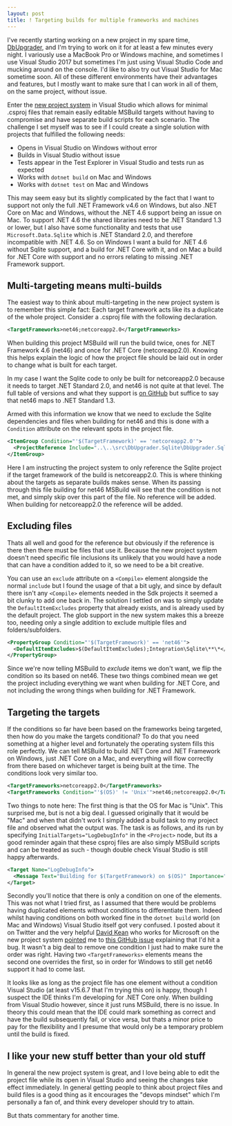 ```yaml
---
layout: post
title: ! Targeting builds for multiple frameworks and machines
---
```


I've recently starting working on a new project in my spare time, [DbUpgrader](https://github.com/davidwengier/dbupgrader), and I'm trying to work on it for at least a few minutes every night. I variously use a MacBook Pro or Windows machine, and sometimes I use Visual Studio 2017 but sometimes I'm just using Visual Studio Code and mucking around on the console. I'd like to also try out Visual Studio for Mac sometime soon. All of these different environments have their advantages and features, but I mostly want to make sure that I can work in all of them, on the same project, without issue.

Enter the [new project system](https://github.com/dotnet/project-system) in Visual Studio which allows for minimal .csproj files that remain easily editable MSBuild targets without having to compromise and have separate build scripts for each scenario. The challenge I set myself was to see if I could create a single solution with projects that fulfilled the following needs:

* Opens in Visual Studio on Windows without error
* Builds in Visual Studio without issue
* Tests appear in the Test Explorer in Visual Studio and tests run as expected
* Works with `dotnet build` on Mac and Windows
* Works with `dotnet test` on Mac and Windows

This may seem easy but its slightly complicated by the fact that I want to support not only the full .NET Framework v4.6 on Windows, but also .NET Core on Mac and Windows, without the .NET 4.6 support being an issue on Mac. To support .NET 4.6 the shared libraries need to be .NET Standard 1.3 or lower, but I also have some functionality and tests that use `Microsoft.Data.Sqlite` which is .NET Standard 2.0, and therefore incompatible with .NET 4.6. So on Windows I want a build for .NET 4.6 without Sqlite support, and a build for .NET Core with it, and on Mac a build for .NET Core with support and no errors relating to missing .NET Framework support.

## Multi-targeting means multi-builds

The easiest way to think about multi-targeting in the new project system is to remember this simple fact: Each target framework acts like its a duplicate of the whole project. Consider a .csproj file with the following declaration.

```xml
<TargetFrameworks>net46;netcoreapp2.0</TargetFrameworks>
```

When building this project MSBuild will run the build twice, ones for .NET Framework 4.6 (net46) and once for .NET Core (netcoreapp2.0). Knowing this helps explain the logic of how the project file should be laid out in order to change what is built for each target.

In my case I want the Sqlite code to only be built for netcoreapp2.0 because it needs to target .NET Standard 2.0, and net46 is not quite at that level. The full table of versions and what they support is [on GitHub](https://github.com/dotnet/standard/blob/master/docs/versions.md) but suffice to say that net46 maps to .NET Standard 1.3.

Armed with this information we know that we need to exclude the Sqlite dependencies and files when building for net46 and this is done with a `Condition` attribute on the relevant spots in the project file.

```xml
<ItemGroup Condition="'$(TargetFramework)' == 'netcoreapp2.0'">
  <ProjectReference Include="..\..\src\DbUpgrader.Sqlite\DbUpgrader.Sqlite.csproj" />
</ItemGroup>
```

Here I am instructing the project system to only reference the Sqlite project if the target framework of the build is netcoreapp2.0. This is where thinking about the targets as separate builds makes sense. When its passing through this file building for net46 MSBuild will see that the condition is not met, and simply skip over this part of the file. No reference will be added. When building for netcoreapp2.0 the reference will be added.

## Excluding files

Thats all well and good for the reference but obviously if the reference is there then there must be files that use it. Because the new project system doesn't need specific file inclusions its unlikely that you would have a node that can have a condition added to it, so we need to be a bit creative.

You can use an `exclude` attribute on a `<Compile>` element alongside the normal `include` but I found the usage of that a bit ugly, and since by default there isn't any `<Compile>` elements needed in the Sdk projects it seemed a bit clunky to add one back in. The solution I settled on was to simply update the `DefaultItemExcludes` property that already exists, and is already used by the default project. The glob support in the new system makes this a breeze too, needing only a single addition to exclude multiple files and folders/subfolders.

```xml
<PropertyGroup Condition="'$(TargetFramework)' == 'net46'">
  <DefaultItemExcludes>$(DefaultItemExcludes);Integration\Sqlite\**\*</DefaultItemExcludes>
</PropertyGroup>
```

Since we're now telling MSBuild to _exclude_ items we don't want, we flip the condition so its based on net46. These two things combined mean we get the project including everything we want when building for .NET Core, and not including the wrong things when building for .NET Framework.

## Targeting the targets

If the conditions so far have been based on the frameworks being targeted, then how do you make the targets conditional? To do that you need something at a higher level and fortunately the operating system fills this role perfectly. We can tell MSBuild to build .NET Core and .NET Framework on Windows, just .NET Core on a Mac, and everything will flow correctly from there based on whichever target is being built at the time. The conditions look very similar too.

```xml
<TargetFrameworks>netcoreapp2.0</TargetFrameworks>
<TargetFrameworks Condition="'$(OS)' != 'Unix'">net46;netcoreapp2.0</TargetFrameworks>
```

Two things to note here: The first thing is that the OS for Mac is "Unix". This surprised me, but is not a big deal. I guessed originally that it would be "Mac" and when that didn't work I simply added a build task to my project file and observed what the output was. The task is as follows, and its run by specifying `InitialTargets="LogDebugInfo"` in the `<Project>` node, but its a good reminder again that these csproj files are also simply MSBuild scripts and can be treated as such - though double check Visual Studio is still happy afterwards.

```xml
<Target Name="LogDebugInfo">
  <Message Text="Building for $(TargetFramework) on $(OS)" Importance="High" />
</Target>
```

Secondly you'll notice that there is only a condition on one of the elements. This was not what I tried first, as I assumed that there would be problems having duplicated elements without conditions to differentiate them. Indeed whilst having conditions on both worked fine in the `dotnet build` world (on Mac and Windows) Visual Studio itself got very confused. I posted about it on Twitter and the very helpful [David Kean](https://twitter.com/davkean) who works for Microsoft on the new project system [pointed](https://twitter.com/davkean/status/987820416579223552) me to [this GitHub issue](https://github.com/dotnet/project-system/issues/1829) explaining that I'd hit a bug. It wasn't a big deal to remove one condition I just had to make sure the order was right. Having two `<TargetFrameworks>` elements means the second one overrides the first, so in order for Windows to still get net46 support it had to come last.

It looks like as long as the project file has one element without a condition Visual Studio (at least v15.6.7 that I'm trying this on) is happy, though I suspect the IDE thinks I'm developing for .NET Core only. When building from Visual Studio however, since it just runs MSBuild, there is no issue. In theory this could mean that the IDE could mark something as correct and have the build subsequently fail, or vice versa, but thats a minor price to pay for the flexibility and I presume that would only be a temporary problem until the build is fixed.

## I like your new stuff better than your old stuff

In general the new project system is great, and I love being able to edit the project file while its open in Visual Studio and seeing the changes take effect immediately. In general getting people to think about project files and build files is a good thing as it encourages the "devops mindset" which I'm personally a fan of, and think every developer should try to attain.

But thats commentary for another time.